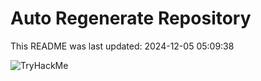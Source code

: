# Auto Regenerate Repository

This README was last updated: 2024-12-05 05:09:38

 ![TryHackMe](https://tryhackme.com/badge/533634)